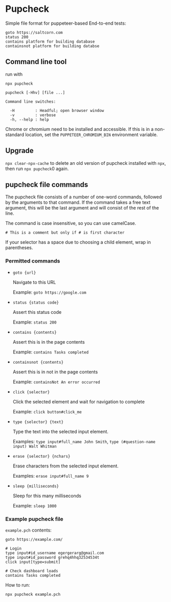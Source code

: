 # Pupcheck

Simple file format for puppeteer-based End-to-end tests:

```
goto https://saltcorn.com
status 200
contains platform for building database
containsnot platform for building databse
```

## Command line tool

run with

`npx pupcheck`

```
pupcheck [-Hhv] [file ...]

Command line switches:

  -H         : Headful; open browser window
  -v         : verbose
  -h, --help : help

```

Chrome or chromium need to be installed and accessible. If this is in a non-standard location, set the
`PUPPETEER_CHROMIUM_BIN` environment variable.

## Upgrade

`npx clear-npx-cache` to delete an old version of pupcheck installed with `npx`, then run `npx pupcheck`0 again.

## pupcheck file commands

The pupcheck file consists of a number of one-word commands, followed by the arguments to that command.
If the command takes a free text argument, this will be the last argument and will consist of the rest of the line.

The command is case insensitive, so you can use camelCase.

`# This is a comment but only if # is first character`

If your selector has a space due to choosing a child element, wrap in parentheses.

### Permitted commands

- `goto {url}`

  Navigate to this URL

  Example: `goto https://google.com`

- `status {status code}`

  Assert this status code

  Example: `status 200`

- `contains {contents}`

  Assert this is in the page contents

  Example: `contains Tasks completed`

- `containsnot {contents}`

  Assert this is in not in the page contents

  Example: `containsNot An error occurred`

- `click {selector}`

  Click the selected element and wait for navigation to complete

  Example: `click button#click_me`

- `type {selector} {text}`

  Type the text into the selected input element.

  Examples: `type input#full_name John Smith`, `type (#question-name input) Walt Whitman`

- `erase {selector} {nchars}`

  Erase characters from the selected input element.

  Examples: `erase input#full_name 9`

- `sleep {milliseconds}`

  Sleep for this many milliseconds

  Example: `sleep 1000`

### Example pupcheck file

`example.pch` contents:

```
goto https://example.com/

# Login
type input#id_username egergerarg@gmail.com
type input#id_password grehq4hhq32534534t
click input[type=submit]

# Check dashboard loads
contains Tasks completed
```

How to run:

`npx pupcheck example.pch`
